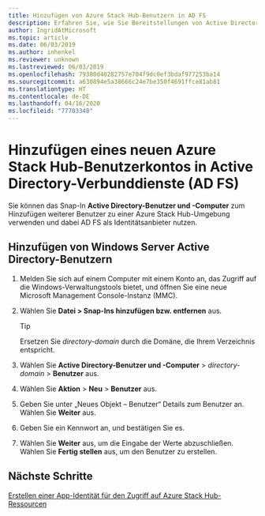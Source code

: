 ```yaml
---
title: Hinzufügen von Azure Stack Hub-Benutzern in AD FS
description: Erfahren Sie, wie Sie Bereitstellungen von Active Directory-Verbunddienste (AD FS) Azure Stack Hub-Benutzer hinzufügen.
author: IngridAtMicrosoft
ms.topic: article
ms.date: 06/03/2019
ms.author: inhenkel
ms.reviewer: unknown
ms.lastreviewed: 06/03/2019
ms.openlocfilehash: 79380d40282757e704f9dc0ef3bdaf977253ba14
ms.sourcegitcommit: a630894e5a38666c24e7be350f4691ffce81ab81
ms.translationtype: HT
ms.contentlocale: de-DE
ms.lasthandoff: 04/16/2020
ms.locfileid: "77703348"
---
```

# <a name="add-a-new-azure-stack-hub-user-account-in-active-directory-federation-services-ad-fs"></a>Hinzufügen eines neuen Azure Stack Hub-Benutzerkontos in Active Directory-Verbunddienste (AD FS)

Sie können das Snap-In **Active Directory-Benutzer und -Computer** zum Hinzufügen weiterer Benutzer zu einer Azure Stack Hub-Umgebung verwenden und dabei AD FS als Identitätsanbieter nutzen.

## <a name="add-windows-server-active-directory-users"></a>Hinzufügen von Windows Server Active Directory-Benutzern

1. Melden Sie sich auf einem Computer mit einem Konto an, das Zugriff auf die Windows-Verwaltungstools bietet, und öffnen Sie eine neue Microsoft Management Console-Instanz (MMC).
2. Wählen Sie **Datei > Snap-Ins hinzufügen bzw. entfernen** aus.

   > [!TIP]
   > Ersetzen Sie *directory-domain* durch die Domäne, die Ihrem Verzeichnis entspricht. 

3. Wählen Sie **Active Directory-Benutzer und -Computer** > *directory-domain* > **Benutzer** aus.
4. Wählen Sie **Aktion** > **Neu** > **Benutzer** aus.
5. Geben Sie unter „Neues Objekt – Benutzer“ Details zum Benutzer an. Wählen Sie **Weiter** aus.
6. Geben Sie ein Kennwort an, und bestätigen Sie es.
7. Wählen Sie **Weiter** aus, um die Eingabe der Werte abzuschließen. Wählen Sie **Fertig stellen** aus, um den Benutzer zu erstellen.


## <a name="next-steps"></a>Nächste Schritte

[Erstellen einer App-Identität für den Zugriff auf Azure Stack Hub-Ressourcen](azure-stack-create-service-principals.md)